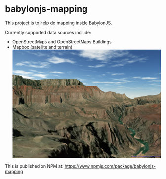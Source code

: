 # babylonjs-mapping
This project is to help do mapping inside BabylonJS. 

Currently supported data sources include:
* OpenStreetMaps and OpenStreetMaps Buildings
* Mapbox (satellite and terrain)
![grand canyon with river at bottom](https://raw.githubusercontent.com/djzielin/babylonjs-mapping/main/doc/grand_canyon.jpg "Mapbox Terrain Demo")

This is published on NPM at:
https://www.npmjs.com/package/babylonjs-mapping
